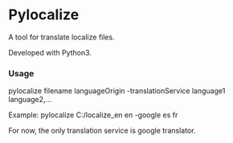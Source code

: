 
# Pylocalize #

A tool for translate localize files. 

Developed with Python3.

### Usage ###

pylocalize filename languageOrigin -translationService language1 language2,...

Example: pylocalize C:/localize_en en -google es fr

For now, the only translation service is google translator.

